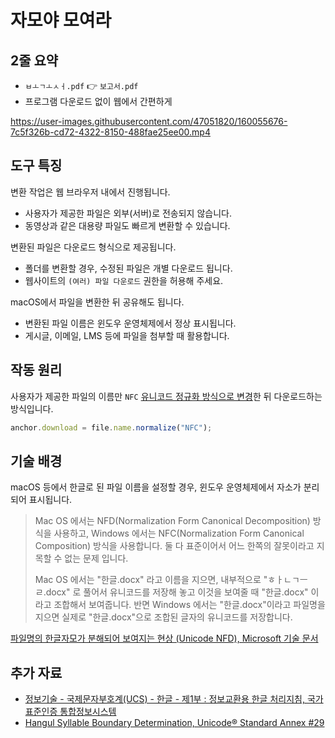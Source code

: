 # 자모야 모여라

## 2줄 요약

- `ㅂㅗㄱㅗㅅㅓ.pdf` 👉 `보고서.pdf`
- 프로그램 다운로드 없이 웹에서 간편하게

https://user-images.githubusercontent.com/47051820/160055676-7c5f326b-cd72-4322-8150-488fae25ee00.mp4

## 도구 특징

변환 작업은 웹 브라우저 내에서 진행됩니다.

- 사용자가 제공한 파일은 외부(서버)로 전송되지 않습니다.
- 동영상과 같은 대용량 파일도 빠르게 변환할 수 있습니다.

변환된 파일은 다운로드 형식으로 제공됩니다.

- 폴더를 변환할 경우, 수정된 파일은 개별 다운로드 됩니다.
- 웹사이트의 `(여러) 파일 다운로드` 권한을 허용해 주세요.

macOS에서 파일을 변환한 뒤 공유해도 됩니다.

- 변환된 파일 이름은 윈도우 운영체제에서 정상 표시됩니다.
- 게시글, 이메일, LMS 등에 파일을 첨부할 때 활용합니다.

## 작동 원리

사용자가 제공한 파일의 이름만 `NFC` [유니코드 정규화 방식으로 변경](https://developer.mozilla.org/ko/docs/Web/JavaScript/Reference/Global_Objects/String/normalize)한 뒤 다운로드하는 방식입니다.

```javascript
anchor.download = file.name.normalize("NFC");
```

## 기술 배경

macOS 등에서 한글로 된 파일 이름을 설정할 경우, 윈도우 운영체제에서 자소가 분리되어 표시됩니다.

> Mac OS 에서는 NFD(Normalization Form Canonical Decomposition) 방식을 사용하고, Windows 에서는 NFC(Normalization Form Canonical Composition) 방식을 사용합니다. 둘 다 표준이어서 어느 한쪽의 잘못이라고 지목할 수 없는 문제 입니다.
>
> Mac OS 에서는 "한글.docx" 라고 이름을 지으면, 내부적으로 "ㅎㅏㄴㄱㅡㄹ.docx" 로 풀어서 유니코드를 저장해 놓고 이것을 보여줄 때 "한글.docx" 이라고 조합해서 보여줍니다. 반면 Windows 에서는 "한글.docx"이라고 파일명을 지으면 실제로 "한글.docx"으로 조합된 글자의 유니코드를 저장합니다.

[파일명의 한글자모가 분해되어 보여지는 현상 (Unicode NFD), Microsoft 기술 문서](https://docs.microsoft.com/ko-kr/archive/blogs/spsofficesupportko/%ED%8C%8C%EC%9D%BC%EB%AA%85%EC%9D%98-%ED%95%9C%EA%B8%80%EC%9E%90%EB%AA%A8%EA%B0%80-%EB%B6%84%ED%95%B4%EB%90%98%EC%96%B4-%EB%B3%B4%EC%97%AC%EC%A7%80%EB%8A%94-%ED%98%84%EC%83%81-unicode-nfd)

## 추가 자료

- [정보기술 - 국제문자부호계(UCS) - 한글 - 제1부 : 정보교환용 한글 처리지침, 국가표준인증 통합정보시스템](https://standard.go.kr/KSCI/standardIntro/getStandardSearchView.do?ksNo=KSX1026-1)
- [Hangul Syllable Boundary Determination, Unicode® Standard Annex #29](https://unicode.org/reports/tr29/#Hangul_Syllable_Boundary_Determination)

